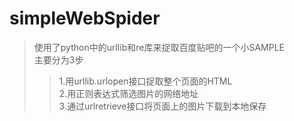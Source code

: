 # simpleWebSpider
>使用了python中的urllib和re库来捉取百度贴吧的一个小SAMPLE<br/>
>主要分为3步
>>1.用urllib.urlopen接口捉取整个页面的HTML<br/>
>>2.用正则表达式筛选图片的网络地址<br/>
>>3.通过urlretrieve接口将页面上的图片下载到本地保存<br/>
